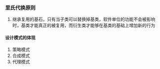 ### 里氏代换原则
1. 继承复用的基石，只有当子类可以替换掉基类，软件单位的功能不会被影响时，基类才能真正的被复用，而衍生类才能够在基类的基础上增加新的行为
#### 设计模式的体现
1. 策略模式
2. 合成模式
3. 代理模式